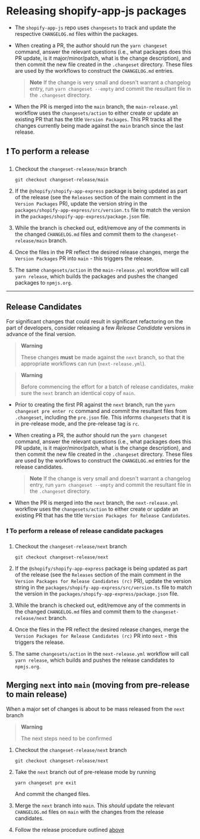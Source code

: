 # Releasing shopify-app-js packages

- The `shopify-app-js` repo uses `changesets` to track and update the respective `CHANGELOG.md` files within the packages.

- When creating a PR, the author should run the `yarn changeset` command, answer the relevant questions (i.e., what packages does this PR update, is it major/minor/patch, what is the change description), and then commit the new file created in the `.changeset` directory. These files are used by the workflows to construct the `CHANGELOG.md` entries.

  > **Note**
  > If the change is very small and doesn't warrant a changelog entry, run `yarn changeset --empty` and commit the resultant file in the `.changeset` directory.

- When the PR is merged into the `main` branch, the `main-release.yml` workflow uses the `changesets/action` to either create or update an existing PR that has the title `Version Packages`. This PR tracks all the changes currently being made against the `main` branch since the last release.

## :exclamation: To perform a release

1. Checkout the `changeset-release/main` branch

   ```shell
   git checkout changeset-release/main
   ```

1. If the `@shopify/shopify-app-express` package is being updated as part of the release (see the `Releases` section of the main comment in the `Version Packages` PR), update the version string in the `packages/shopify-app-express/src/version.ts` file to match the version in the `packages/shopify-app-express/package.json` file.

1. While the branch is checked out, edit/remove any of the comments in the changed `CHANGELOG.md` files and commit them to the `changeset-release/main` branch.

1. Once the files in the PR reflect the desired release changes, merge the `Version Packages` PR into `main` - this triggers the release.

1. The same `changesets/action` in the `main-release.yml` workflow will call `yarn release`, which builds the packages and pushes the changed packages to `npmjs.org`.

---

## Release Candidates

For significant changes that could result in significant refactoring on the part of developers, consider releasing a few _Release Candidate_ versions in advance of the final version.

> **Warning**
>
> These changes **must** be made against the `next` branch, so that the appropriate workflows can run (`next-release.yml`).

> **Warning**
>
> Before commencing the effort for a batch of release candidates, make sure the `next` branch an identical copy of `main`.

- Prior to creating the first PR against the `next` branch, run the `yarn changeset pre enter rc` command and commit the resultant files from `.changeset`, including the `pre.json` file. This informs `changesets` that it is in pre-release mode, and the pre-release tag is `rc`.

- When creating a PR, the author should run the `yarn changeset` command, answer the relevant questions (i.e., what packages does this PR update, is it major/minor/patch, what is the change description), and then commit the new file created in the `.changeset` directory. These files are used by the workflows to construct the `CHANGELOG.md` entries for the release candidates.

  > **Note**
  > If the change is very small and doesn't warrant a changelog entry, run `yarn changeset --empty` and commit the resultant file in the `.changeset` directory.

- When the PR is merged into the `next` branch, the `next-release.yml` workflow uses the `changesets/action` to either create or update an existing PR that has the title `Version Packages for Release Candidates`.

### :exclamation: To perform a release of release candidate packages

1. Checkout the `changeset-release/next` branch

   ```shell
   git checkout changeset-release/next
   ```

1. If the `@shopify/shopify-app-express` package is being updated as part of the release (see the `Releases` section of the main comment in the `Version Packages for Release Candidates (rc)` PR), update the version string in the `packages/shopify-app-express/src/version.ts` file to match the version in the `packages/shopify-app-express/package.json` file.

1. While the branch is checked out, edit/remove any of the comments in the changed `CHANGELOG.md` files and commit them to the `changeset-release/next` branch.

1. Once the files in the PR reflect the desired release changes, merge the `Version Packages for Release Candidates (rc)` PR into `next` - this triggers the release.

1. The same `changesets/action` in the `next-release.yml` workflow will call `yarn release`, which builds and pushes the release candidates to `npmjs.org`.

## Merging `next` into `main` (moving from pre-release to main release)

When a major set of changes is about to be mass released from the `next` branch

> **Warning**
>
> The next steps need to be confirmed

1. Checkout the `changeset-release/next` branch

   ```shell
   git checkout changeset-release/next
   ```

1. Take the `next` branch out of pre-release mode by running

   ```shell
   yarn changeset pre exit
   ```

   And commit the changed files.

1. Merge the `next` branch into `main`. This _should_ update the relevant `CHANGELOG.md` files on `main` with the changes from the release candidates.

1. Follow the release procedure outlined [above](#exclamation-to-perform-a-release)
